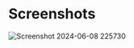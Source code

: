 # Screenshots
![Screenshot 2024-06-08 225730](https://github.com/GisoreB/knowledge_hub_typescript_graphql/assets/144854877/74970434-c682-42db-b062-5ab9b76ff35e)
